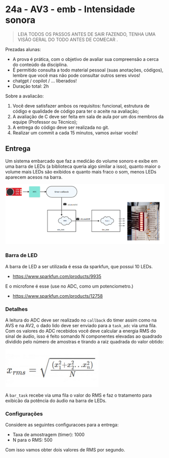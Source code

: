 # 24a - AV3 - emb - Intensidade sonora

> LEIA TODOS OS PASSOS ANTES DE SAIR FAZENDO, TENHA UMA VISÃO GERAL DO TODO ANTES DE COMECAR .

Prezadas alunas:

- A prova é prática, com o objetivo de avaliar sua compreensão a cerca do conteúdo da disciplina. 
- É permitido consulta a todo material pessoal (suas anotações, códigos), lembre que você mas não pode consultar outros seres vivos!
- chatgpt / copilot / ... liberados!
- Duração total: 2h 

Sobre a avaliacão:

1. Você deve satisfazer ambos os requisitos: funcional, estrutura de código e qualidade de código para ter o aceite na avaliação;
1. A avaliação de C deve ser feita em sala de aula por um dos membros da equipe (Professor ou Técnico);
1. A entrega do código deve ser realizada no git.
1. Realizar um commit a cada 15 minutos, vamos avisar vocês!

## Entrega

Um sistema embarcado que faz a medićão do volume sonoro e exibe em uma barra de LEDs (a biblioteca queria algo similar a isso), quanto maior o volume mais LEDs são exibidos e quanto mais fraco o som, menos LEDs aparecem acesos na barra.

![](imgs/firmware.png)

### Barra de LED

A barra de LED a ser utilizada é essa da sparkfun, que possui 10 LEDs.

- https://www.sparkfun.com/products/9935

E o microfone é esse (use no ADC, como um potenciometro.)

- https://www.sparkfun.com/products/12758

### Detalhes

A leitura do ADC deve ser realizado no `callback` do timer assim como na AVS e na AV2, o dado lido deve ser enviado para a `task_adc` via uma fila. Com os valores do ADC recebidos você deve calcular a energia RMS do sinal de áudio, isso é feito somando N componentes elevadas ao quadrado dividido pelo número de amostras e tirando a raiz quadrada do valor obtido:

![](imgs/rms.png)

A `bar_task` recebe via uma fila o valor do RMS e faz o tratamento para exibicão da potência do áudio na barra de LEDs.

### Configurações

Considere as seguintes configuracoes para a entrega:

- Taxa de amostragem (timer): 1000
- N para o RMS: 500

Com isso vamos obter dois valores de RMS por segundo.



